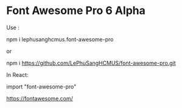 # Font Awesome Pro 6 Alpha

Use :

npm i lephusanghcmus.font-awesome-pro

or

npm i https://github.com/LePhuSangHCMUS/font-awesome-pro.git

In React:

import "font-awesome-pro"

<i class="fal fa-router"></i>


https://fontawesome.com/
